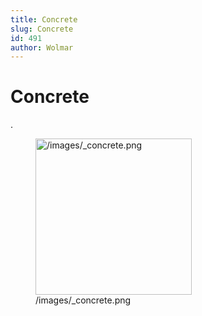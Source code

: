 ```yaml
---
title: Concrete
slug: Concrete
id: 491
author: Wolmar
---
```


# Concrete

.

<figure>
<img src="/images/_concrete.png" title="/images/_concrete.png"
width="250" alt="/images/_concrete.png" />
<figcaption aria-hidden="true">/images/_concrete.png</figcaption>
</figure>
